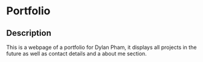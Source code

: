 # Portfolio

## Description
This is a webpage of a portfolio for Dylan Pham, it displays all projects in the future as well as contact details and a about me section.
